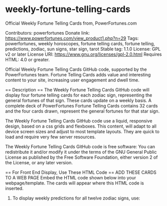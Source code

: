 # weekly-fortune-telling-cards
Official Weekly Fortune Telling Cards from, PowerFortunes.com

Contributors: powerfortunes
Donate link: https://www.powerfortunes.com/view_product1.php?n=29
Tags: powerfortunes, weekly horoscopes, fortune telling cards, fortune telling, predictions, zodiac, sun signs, star sign, tarot
Stable tag: 1.1.0
License: GPL v2 or later
License URI: https://www.gnu.org/licenses/gpl-2.0.html
Requires HTML: 4.0 or greater.

Official Weekly Fortune Telling Cards GitHub code, supported by the PowerFortunes team. Fortune Telling Cards adds value and interesting content to your site, increasing user engagement and dwell time.

== Description ==
The Weekly Fortune Telling Cards GitHub code will display four fortune telling cards for each zodiac sign, representing the general fortunes of that sign. These cards update on a weekly basis. A complete deck of PowerFortunes Fortune Telling Cards contains 32 cards and the four cards drawn, represent the general fortunes for that star sign.

The Weekly Fortune Telling Cards GitHub code use a liquid, responsive design, based on a css grids and flexboxes. This content, will adapt to all device screen sizes and adjust to most template layouts. They are quick to load and require very few server resources.

The Weekly Fortune Telling Cards GitHub code is free software: You can redistribute it and/or modify it under the terms of the GNU General Public License as published by the Free Software Foundation, either version 2 of the License, or any later version.

== For Front End Display, Use These HTML Code ==
ADD THESE CARDS TO A WEB PAGE
Embed the HTML code shown below into your webpage/template. The cards will appear where this HTML code is inserted.

1. To display weekly predictions for all twelve zodiac signs, use:
<!-- Place this in the <HEAD> of your webpage or in an external CSS file: -->
<style>
.powerfortunes_div {
position:relative;
width:auto;
height:100%;
padding-top:2%;
overflow:hidden;
clear:both;
}
</style>
<!-- Place this in the <BODY> tag of your webpage: -->
<div id="fortunetellingcards" class="powerfortunes_div"></div>
<script>loadCards("weekly","","");</script>

<!-- Place this before the closing </BODY> tag of your webpage or in an external JS file: -->
<script>
var typ = '';
var sign = '';
var req_from = '';

async function loadCards(typ, sgn, req_from) {
  if (typ === '') {
    typ = 'daily';
  }
  
var loc = 'https://planets.powerfortunes.com/xml/';
  if (sgn !== '') {
    sign = '?sun-sign=' + sgn;
  }
  
  var allCreds = '';
  if (req_from === '' || req_from !== 'deny') {
    allCreds = '';
  }
else if (sign !== '') {
allCreds = '&refr=deny';
}
else if (sign === '') {
allCreds = '?refr=deny';
}
  
var uri = loc + typ + '-fortunetelling-cards.php' + sign + allCreds;

try {
  const response = await fetch(uri);
  const text = await response.text();
  document.getElementById('fortunetellingcards').insertAdjacentHTML('beforeend', text);
} catch (error) {
console.error('Error loading cards:', error);
	}
}
</script>
2. To display weekly predictions for any one of the twelve zodiac signs, use:
<script>loadCards("weekly","Sign","");</script>
Replace "Sign" with the zodiac sign to be displayed, e.g. <script>loadCards("weekly","Aries","");</script>

== Frequently Asked Questions ==

If you don't see an answer to your question, please go to https://www.powerfortunes.com/fortunetellingcards.php or contact us through our Facebook page, https://www.facebook.com/astrologysign/ .

1. Why should I add these cards to my site?
If you carry a horoscope page, the large sections of text on such a page can be boring. Our cards add visual appeal and colour that make an ordinary horoscope page, stand out.

2. Are there any SEO benefits?
These cards are engaging, increase the number of returning users and their dwell time, all of which are known to have Google search ranking benefits.

3. How can they increase my site's revenue?
Providing more content on your webpages, will allow you more ad displaying opportunities. The combination of increasing user on-page time and user engagement, will increase the CPM and CPC of your ads and hence, the ad revenue generated by your horoscope pages, will increase.

4. When do the cards upadate?
The cards are updated every Monday at 09:00 IST, at PowerFortunes.com, Nahan, India.

5. What these cards?
They are derived from tarot cards. There are four suits, with eight cards in each suit, They originated in medieval Europe. These cards are most suitable for zodiac predictions because they don't require any interpretation. The meaning of each card and its meaning when grouped with other cards, is printed on the cardface. A user just has to read the card to understand what it means.

6. Will there be any loss of traffic, pagerank to my site?
This content does not result in a loss of traffic or pagerank, as this loads through asynchronous javascript. There are two hyperlinks that are provided so that a user can find out more information about the cards that they are viewing. As these links are 'No Follow' and open in new tabs, no users actually leave your site.

== Examples ==
See:
weekly-fotunetelling-cards_ind.html
weekly-fotunetelling-cards_all.html

== External Services ==

As explained above, the Weekly Fortune Telling Cards GitHub code are based on the PowerFortunes.com Fortune Telling Cards. Four fortune telling cards are generated everyday on the PowerFortunes.com servers, for each zodiac sign. This data is retrieved from the PowerFortunes.com servers and is used to display the content generated through this code through the url, https://www.powerfortunes.com/amp/weekly-fortunetelling-cards.php .

This code has been developed by PowerFortunes.com and all users of this code, are free to retrieve the data generated through this code and display the content so generated, in their Wordpress themes, as described above, without any copyright restrictions.

Presently there is no limitation on the amount of data that a user can retrieve from the PowerFortunes.com servers, through the url https://www.powerfortunes.com/amp/weekly-fortunetelling-cards.php, in order to run this GitHub code, in the manner described above.

PowerFortunes.com does not collect any user or tracking data, such as tracking cookies, pixels etc, through this GitHub code.

For more details about the code powering this GitHub code, please go to, https://www.powerfortunes.com/zodiac-sign-fortunetellingcards.php

The PowerFortunes.com privacy policy can be found at, https://www.powerfortunes.com/privacy-policy.php

This code is also available as a Wordpress plugin at, https://wordpress.org/plugins/weekly-fortune-telling-cards/

== Changelog ==
New version 1.1.0

== License ==

This file is part of the Weekly Fortune Telling Cards GitHub code.

The Weekly Fortune Telling Cards GitHub code is free software: you can redistribute it and/or modify it under the terms of the GNU General Public License as published by the Free Software Foundation, either version 2 of the License or (at your option) any later version.

The Weekly Fortune Telling Cards GitHub code is distributed in the hope that it will be useful, but WITHOUT ANY WARRANTY; without even the implied warranty of MERCHANTABILITY or FITNESS FOR A PARTICULAR PURPOSE. See the GNU General Public License for more details.

Get a copy of the GNU General Public License in <https://www.gnu.org/licenses/>.
